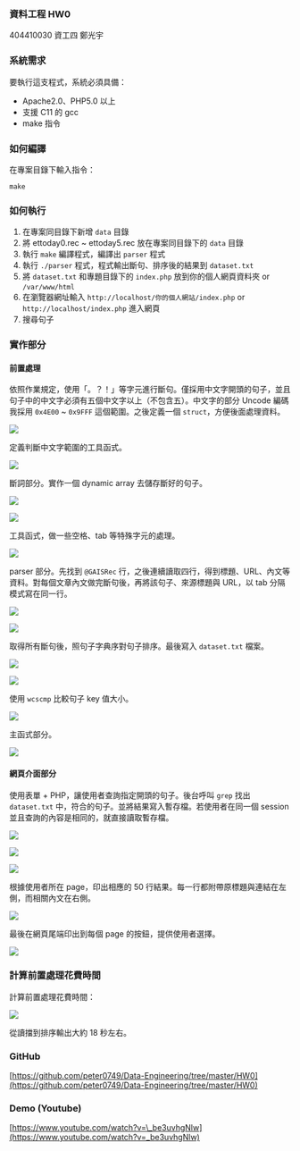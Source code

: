 ### 資料工程 HW0

404410030 資工四 鄭光宇

### 系統需求

要執行這支程式，系統必須具備：

- Apache2.0、PHP5.0 以上
- 支援 C11 的 gcc
- make 指令

### 如何編譯

在專案目錄下輸入指令：

```
make
```

### 如何執行

1. 在專案同目錄下新增 `data` 目錄
2. 將 ettoday0.rec ~ ettoday5.rec 放在專案同目錄下的 `data` 目錄
3. 執行 `make` 編譯程式，編譯出 `parser` 程式
4. 執行 `./parser` 程式，程式輸出斷句、排序後的結果到 `dataset.txt`
5. 將 `dataset.txt` 和專題目錄下的 `index.php` 放到你的個人網頁資料夾 or `/var/www/html`
6. 在瀏覽器網址輸入 `http://localhost/你的個人網站/index.php` or `http://localhost/index.php` 進入網頁
7. 搜尋句子

### 實作部分

#### 前置處理

依照作業規定，使用「。？！」等字元進行斷句。僅採用中文字開頭的句子，並且句子中的中文字必須有五個中文字以上（不包含五）。中文字的部分 Uncode 編碼我採用 `0x4E00` ~ `0x9FFF` 這個範圍。之後定義一個 `struct`，方便後面處理資料。

![](https://i.imgur.com/pTgf3jK.png)

定義判斷中文字範圍的工具函式。

![](https://i.imgur.com/Y5JitJu.png)

斷詞部分。實作一個 dynamic array 去儲存斷好的句子。

![](https://i.imgur.com/UoRKsh0.png)

![](https://i.imgur.com/NBjfs5g.png)

工具函式，做一些空格、tab 等特殊字元的處理。

![](https://i.imgur.com/vPFacTc.png)

parser 部分。先找到 `@GAISRec` 行，之後連續讀取四行，得到標題、URL、內文等資料。對每個文章內文做完斷句後，再將該句子、來源標題與 URL，以 tab 分隔模式寫在同一行。

![](https://i.imgur.com/UFIG4Gp.png)

![](https://i.imgur.com/CjtAU9G.png)

取得所有斷句後，照句子字典序對句子排序。最後寫入 `dataset.txt` 檔案。

![](https://i.imgur.com/AcrJeuy.png)

![](https://i.imgur.com/ASA6a3v.png)

使用 `wcscmp` 比較句子 key 值大小。

![](https://i.imgur.com/KweFFhD.png)


主函式部分。

![](https://i.imgur.com/aVlqbfN.png)

#### 網頁介面部分

使用表單 + PHP，讓使用者查詢指定開頭的句子。後台呼叫 `grep` 找出 `dataset.txt` 中，符合的句子。並將結果寫入暫存檔。若使用者在同一個 session 並且查詢的內容是相同的，就直接讀取暫存檔。

![](https://i.imgur.com/MYc1gY5.png)

![](https://i.imgur.com/43UZSA0.png)

![](https://i.imgur.com/Zmlm0vm.png)


根據使用者所在 page，印出相應的 50 行結果。每一行都附帶原標題與連結在左側，而相關內文在右側。

![](https://i.imgur.com/LkYW1vJ.png)

最後在網頁尾端印出到每個 page 的按鈕，提供使用者選擇。

![](https://i.imgur.com/wC2WXo0.png)

### 計算前置處理花費時間

計算前置處理花費時間：

![](https://i.imgur.com/01VvPFS.png)

從讀擋到排序輸出大約 18 秒左右。

### GitHub

[https://github.com/peter0749/Data-Engineering/tree/master/HW0](https://github.com/peter0749/Data-Engineering/tree/master/HW0)

### Demo (Youtube)

[https://www.youtube.com/watch?v=\_be3uvhgNlw](https://www.youtube.com/watch?v=_be3uvhgNlw)
